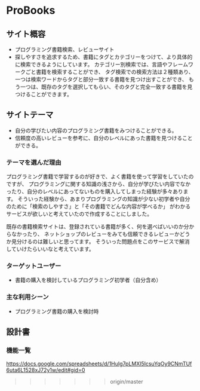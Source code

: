 # ProBooks

## サイト概容
- プログラミング書籍検索、レビューサイト
- 探しやすさを追求するため、書籍にタグとカテゴリーをつけて、より具体的に検索できるようにしています。
カテゴリー別検索では、言語やフレームワークごと書籍を検索することができ、
タグ検索での検索方法は２種類あり、一つは検索ワードからタグと部分一致する書籍を見つけ出すことができ、
もう一つは、既存のタグを選択してもらい、そのタグと完全一致する書籍を見つけることができます。

## サイトテーマ
- 自分の学びたい内容のプログラミング書籍をみつけることができる。
- 信頼度の高いレビューを参考に、自分のレベルにあった書籍を見つけることができる。

### テーマを選んだ理由
プログラミング書籍で学習するのが好きで、よく書籍を使って学習をしていたのですが、
プログラミングに関する知識の浅さから、自分が学びたい内容でなかったり、自分のレベルにあってないものを購入してしまった経験が多々あります。
そういった経験から、あまりプログラミングの知識が少ない初学者や自分のために「検索のしやすさ」と「その書籍でどんな内容が学べるか」
がわかるサービスが欲しいと考えていたので作成することにしました。

既存の書籍検索サイトは、登録されている書籍が多く、何を選べばいいのか分からなかったり、
ネットショップのレビューをみても信頼できるレビューかどうか見分けるのは難しいと思ってます。
そういった問題点をこのサービスで解消していけたらいいなと考えています。

### ターゲットユーザー
- 書籍の購入を検討しているプログラミング初学者（自分含め）

### 主な利用シーン
- プログラミング書籍の購入を検討時

## 設計書


### 機能一覧
https://docs.google.com/spreadsheets/d/1HuIg7pLMXl5IcsuYqOy9CNmTUf6uta6L1528xJ72y1w/edit#gid=0

>>>>>>> origin/master
